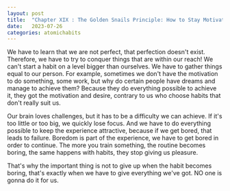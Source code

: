 ```yaml
---
layout: post
title:  "Chapter XIX : The Golden Snails Principle: How to Stay Motivated in Life and Work"
date:   2023-07-26
categories: atomichabits
---
```

We have to learn that we are not perfect, that perfection doesn't exist. Therefore, we have to try to conquer things that are within our reach! We can't start a habit on a level bigger than ourselves. We have to gather things equal to our person. For example, sometimes we don't have the motivation to do something, some work, but why do certain people have dreams and manage to achieve them? Because they do everything possible to achieve it, they got the motivation and desire, contrary to us who choose habits that don't really suit us.

Our brain loves challenges, but it has to be a difficulty we can achieve. If it's too little or too big, we quickly lose focus. And we have to do everything possible to keep the experience attractive, because if we get bored, that leads to failure. Boredom is part of the experience, we have to get bored in order to continue. The more you train something, the routine becomes boring, the same happens with habits, they stop giving us pleasure.

That's why the important thing is not to give up when the habit becomes boring, that's exactly when we have to give everything we've got. NO one is gonna do it for us.
